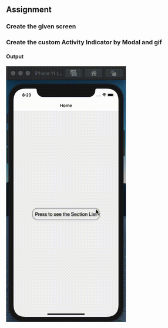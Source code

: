 ## Assignment

### Create the given screen

### Create the custom Activity Indicator by Modal and gif

#### Output

<img src="./src/assets/video.gif">
